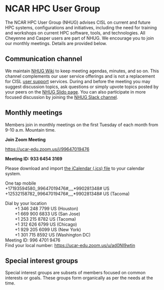 # NCAR HPC User Group

The NCAR HPC User Group (NHUG) advises CISL on current and future HPC
systems, configurations and initiatives, including the need for training
and workshops on current HPC software, tools, and technologies. All
Cheyenne and Casper users are part of NHUG. We encourage you to join our
monthly meetings. Details are provided below.

## Communication channel

We maintain [NHUG Wiki](https://bit.ly/CISL-NHUG) to keep meeting
agendas, minutes, and so on. This channel complements our user service
offerings and is not a replacement for CISL [user
support](https://arc.ucar.edu/knowledge_base/74318011) services. During
and before the meeting you may suggest discussion topics, ask questions
or simply upvote topics posted by your peers on the [NHUG Slido
page](http://www.slido.com/nhug). You can also participate in more
focused discussion by joining the [NHUG Slack
channel](https://join.slack.com/t/ncarhpcusergroup/shared_invite/zt-1232p8l8i-Ih_7~8023er2vGoQ2ddB2Q).

## Monthly meetings

Members join in monthly meetings on the first Tuesday of each month from
9-10 a.m. Mountain time.

**Join Zoom Meeting**

<https://ucar-edu.zoom.us/j/99647019476>

**Meeting ID: 933 6454 3169**

Please download and import [the iCalendar (.ics)
file](https://ucar-edu.zoom.us/meeting/tJ0rc-6orzIuHdJ_EYYTd0CZfa2wx5W05VSV/ics?icsToken=98tyKuChqD8tGtWctB6BRox5BI-gKPTzmFhbgqd3ozrcOhRXMiDMMOMQJaoqJ4iF) to
your calendar system.

One tap mobile  
+17193594580,,99647019476#,,,,\*990281348# US  
+12532158782,,99647019476#,,,,\*990281348# US (Tacoma)

Dial by your location  
        +1 346 248 7799 US (Houston)  
        +1 669 900 6833 US (San Jose)  
        +1 253 215 8782 US (Tacoma)  
        +1 312 626 6799 US (Chicago)  
        +1 929 205 6099 US (New York)  
        +1 301 715 8592 US (Washington DC)  
Meeting ID: 996 4701 9476  
Find your local number: <https://ucar-edu.zoom.us/u/ad0NI9wtin>

## Special interest groups

Special interest groups are subsets of members focused on common
interests or goals. These groups form organically as per the needs at
the time. 
